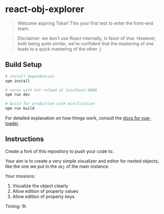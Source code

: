 # react-obj-explorer

> Welcome aspiring Tokar! This your first test to enter the front-end team.

> Disclaimer: we don't use React internally, in favor of Vue.
  However, both being quite similar, we're confident that the mastering of one
  leads to a quick mastering of the other ;)

## Build Setup

``` bash
# install dependencies
npm install

# serve with hot reload at localhost:8080
npm run dev

# build for production with minification
npm run build
```

For detailed explanation on how things work, consult the [docs for vue-loader](http://vuejs.github.io/vue-loader).

## Instructions

Create a fork of this repository to push your code to.

Your aim is to create a very simple visualizer and editor for nested objects,
like the one we put in the `obj` of the main instance.

Your missions:
1. Visualize the object clearly
2. Allow edition of property values
3. Allow edition of property keys

Timing: 1h
